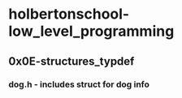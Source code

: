 # holbertonschool-low_level_programming
## 0x0E-structures_typdef
### dog.h - includes struct for dog info 
